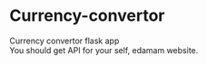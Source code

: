 # Currency-convertor
Currency convertor flask app </br>
You should get API for your self, edamam website.
